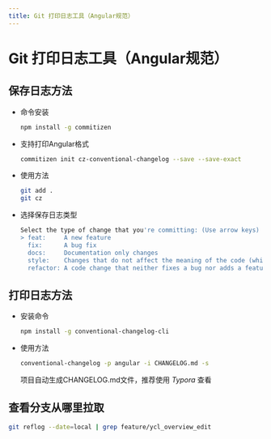 ```yaml
---
title: Git 打印日志工具（Angular规范）
---
```


# Git 打印日志工具（Angular规范）

## 保存日志方法

- 命令安装

  ```bash
  npm install -g commitizen
  ```

- 支持打印Angular格式

  ```bash
  commitizen init cz-conventional-changelog --save --save-exact
  ```

- 使用方法

  ```bash
  git add .
  git cz
  ```

- 选择保存日志类型

  ```bash
  Select the type of change that you're committing: (Use arrow keys)
  > feat:     A new feature
    fix:      A bug fix
    docs:     Documentation only changes
    style:    Changes that do not affect the meaning of the code (white-space, formatting, missing semi-colons, etc)
    refactor: A code change that neither fixes a bug nor adds a feature
  ```

## 打印日志方法

- 安装命令

  ```bash
  npm install -g conventional-changelog-cli
  ```

- 使用方法

  ```bash
  conventional-changelog -p angular -i CHANGELOG.md -s
  ```

  项目自动生成CHANGELOG.md文件，推荐使用 *Typora* 查看

##  查看分支从哪里拉取

```bash
git reflog --date=local | grep feature/ycl_overview_edit
```

